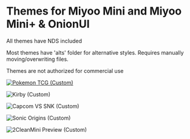 # Themes for Miyoo Mini and Miyoo Mini+ & OnionUI

All themes have NDS included

Most themes have 'alts' folder for alternative styles. Requires manually moving/overwriting files.

Themes are not authorized for commercial use

[![Pokemon TCG (Custom)](https://github.com/user-attachments/assets/b6767d2d-80b8-45e6-a6b7-1671f9f06023)](https://github.com/Sheezie/MiyooThemes/raw/refs/heads/main/Pokemon%20TCG%20(Handheld%20Filter)%20by%20Sheezie.zip)

![Kirby (Custom)](https://github.com/user-attachments/assets/6ec9e659-40e0-42f7-99c3-7dcc2d0e8b92)

![Capcom VS SNK (Custom)](https://github.com/user-attachments/assets/02e16f1d-a2b8-4f86-b0f9-0930970fa591)

![Sonic Origins (Custom)](https://github.com/user-attachments/assets/aa51e4ed-0adb-439c-b9f7-4a83a6eb59ba)

![2CleanMini Preview (Custom)](https://github.com/user-attachments/assets/33b79235-198d-475f-8e97-c934ff9939b4)
